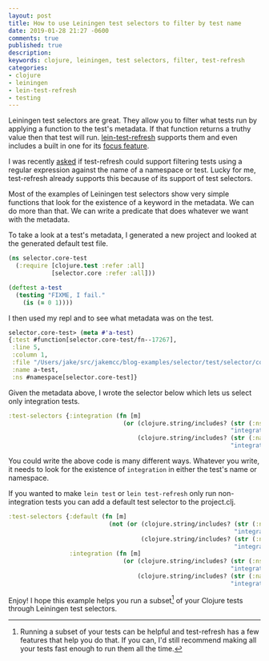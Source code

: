 ```yaml
---
layout: post
title: How to use Leiningen test selectors to filter by test name
date: 2019-01-28 21:27 -0600
comments: true
published: true
description: 
keywords: clojure, leiningen, test selectors, filter, test-refresh
categories:
- clojure
- leiningen
- lein-test-refresh
- testing
---
```


<!-- Estimate: 30 minutes -->
<!-- First draft: 38 minutes -->
<!-- First edit: 13 minutes -->
<!-- Second edit: 8 minutes -->

Leiningen test selectors are great. They allow you to filter what tests run by applying a function to the test's metadata. If that function returns a truthy value then that test will run. [lein-test-refresh](https://github.com/jakemcc/lein-test-refresh/blob/master/CHANGES.md#040) supports them and even includes a built in one for its [focus feature](https://github.com/jakemcc/lein-test-refresh#built-in-test-narrowing-test-selector).

I was recently [asked](https://github.com/jakemcc/lein-test-refresh/issues/78) if test-refresh could support filtering tests using a regular expression against the name of a namespace or test. Lucky for me, test-refresh already supports this because of its support of test selectors.

Most of the examples of Leiningen test selectors show very simple functions that look for the existence of a keyword in the metadata. We can do more than that. We can write a predicate that does whatever we want with the metadata.

To take a look at a test's metadata, I generated a new project and looked at the generated default test file.

```clojure
(ns selector.core-test
  (:require [clojure.test :refer :all]
            [selector.core :refer :all]))

(deftest a-test
  (testing "FIXME, I fail."
    (is (= 0 1))))
```

I then used my repl and to see what metadata was on the test.

```clojure
selector.core-test> (meta #'a-test)
{:test #function[selector.core-test/fn--17267],
 :line 5,
 :column 1,
 :file "/Users/jake/src/jakemcc/blog-examples/selector/test/selector/core_test.clj",
 :name a-test,
 :ns #namespace[selector.core-test]}
```

Given the metadata above, I wrote the selector below which lets us select only integration tests.

```clojure
:test-selectors {:integration (fn [m]
                                (or (clojure.string/includes? (str (:ns m))
                                                              "integration")
                                    (clojure.string/includes? (str (:name m))
                                                              "integration")))}
```

You could write the above code is many different ways. Whatever you write, it needs to look for the existence of `integration` in either the test's name or namespace.

If you wanted to make `lein test` or `lein test-refresh` only run non-integration tests you can add a default test selector to the project.clj.

```clojure
:test-selectors {:default (fn [m]
                            (not (or (clojure.string/includes? (str (:ns m))
                                                               "integration")
                                     (clojure.string/includes? (str (:name m))
                                                               "integration"))))
                 :integration (fn [m]
                                (or (clojure.string/includes? (str (:ns m))
                                                              "integration")
                                    (clojure.string/includes? (str (:name m))
                                                              "integration")))}
```

Enjoy! I hope this example helps you run a subset[^1] of your Clojure tests through Leiningen test selectors.

[^1]: Running a subset of your tests can be helpful and test-refresh has a few features that help you do that. If you can, I'd still recommend making all your tests fast enough to run them all the time.
